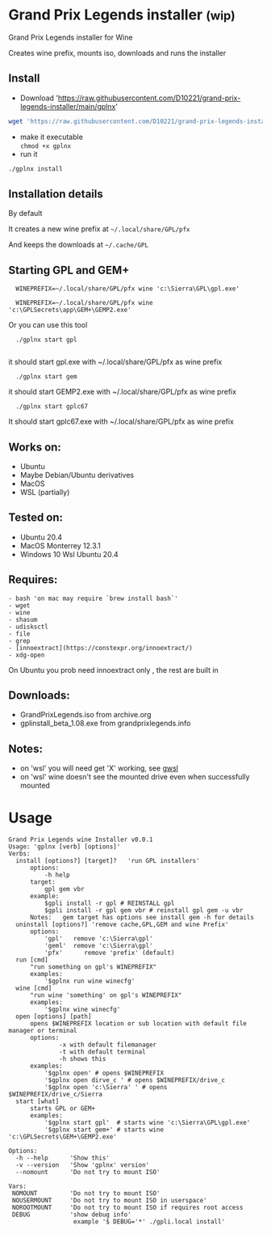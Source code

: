 # Grand Prix Legends installer <small>(wip)</small>

Grand Prix Legends installer for Wine

Creates wine prefix, mounts iso, downloads and runs the installer

## Install

- Download
  'https://raw.githubusercontent.com/D10221/grand-prix-legends-installer/main/gplnx'

```bash
wget 'https://raw.githubusercontent.com/D10221/grand-prix-legends-installer/main/gplnx
```

- make it executable\
  `chmod +x gplnx`
- run it

```bash
./gplnx install
```

## Installation details

By default

It creates a new wine prefix at `~/.local/share/GPL/pfx`

And keeps the downloads at `~/.cache/GPL`

## Starting GPL and GEM+

```
  WINEPREFIX=~/.local/share/GPL/pfx wine 'c:\Sierra\GPL\gpl.exe'
```

```
  WINEPREFIX=~/.local/share/GPL/pfx wine 'c:\GPLSecrets\app\GEM+\GEMP2.exe'
```
Or you can use this tool 

```
  ./gplnx start gpl 
  
```
it should start gpl.exe with ~/.local/share/GPL/pfx as wine prefix

```
  ./gplnx start gem 
```

it should start GEMP2.exe with ~/.local/share/GPL/pfx as wine prefix

```
  ./gplnx start gplc67

```
  It should start gplc67.exe with ~/.local/share/GPL/pfx as wine prefix


## Works on:

- Ubuntu
- Maybe Debian/Ubuntu derivatives
- MacOS
- WSL (partially)

## Tested on:

- Ubuntu 20.4
- MacOS Monterrey 12.3.1
- Windows 10 Wsl Ubuntu 20.4

## Requires:

    - bash 'on mac may require `brew install bash`'
    - wget
    - wine
    - shasum
    - udisksctl
    - file
    - grep
    - [innoextract](https://constexpr.org/innoextract/)
    - xdg-open
On Ubuntu you prob need innoextract only , the rest  are built in

## Downloads:

- GrandPrixLegends.iso from archive.org
- gplinstall_beta_1.08.exe from grandprixlegends.info

## Notes:

- on 'wsl' you will need get 'X' working, see
  [gwsl](https://opticos.github.io/gwsl/)
- on 'wsl' wine doesn't see the mounted drive even when successfully mounted

# Usage

```
Grand Prix Legends wine Installer v0.0.1
Usage: 'gplnx [verb] [options]'
Verbs: 
  install [options?] [target]?   'run GPL installers'
      options:
          -h help
      target:
          gpl gem vbr
      example:
          $gpli install -r gpl # REINSTALL gpl
          $gpli install -r gpl gem vbr # reinstall gpl gem -u vbr
      Notes:   gem target has options see install gem -h for details
  uninstall [options?] 'remove cache,GPL,GEM and wine Prefix'
      options: 
          'gpl'   remove 'c:\Sierra\gpl'
          'geml'  remove 'c:\Sierra\gpl'
          'pfx'      remove 'prefix' (default)
  run [cmd]
      "run something on gpl's WINEPREFIX"
      examples:
          '$gplnx run wine winecfg'
  wine [cmd]
      "run wine 'something' on gpl's WINEPREFIX"
      examples:
          '$gplnx wine winecfg'
  open [options] [path]
      opens $WINEPREFIX location or sub location with default file manager or terminal
      options:
              -x with default filemanager
              -t with default terminal
              -h shows this
      examples:
          '$gplnx open' # opens $WINEPREFIX
          '$gplnx open dirve_c ' # opens $WINEPREFIX/drive_c
          '$gplnx open 'c:\Sierra' ' # opens $WINEPREFIX/drive_c/Sierra
  start [what]
      starts GPL or GEM+
      examples:
          '$gplnx start gpl'  # starts wine 'c:\Sierra\GPL\gpl.exe'
          '$gplnx start gem+' # starts wine 'c:\GPLSecrets\GEM+\GEMP2.exe'

Options:
  -h --help      'Show this'
  -v --version   'Show 'gplnx' version'
  --nomount      'Do not try to mount ISO'

Vars:
 NOMOUNT         'Do not try to mount ISO'
 NOUSERMOUNT     'Do not try to mount ISO in userspace'
 NOROOTMOUNT     'Do not try to mount ISO if requires root access
 DEBUG           'show debug info'
                  example '$ DEBUG='*' ./gpli.local install'
```
